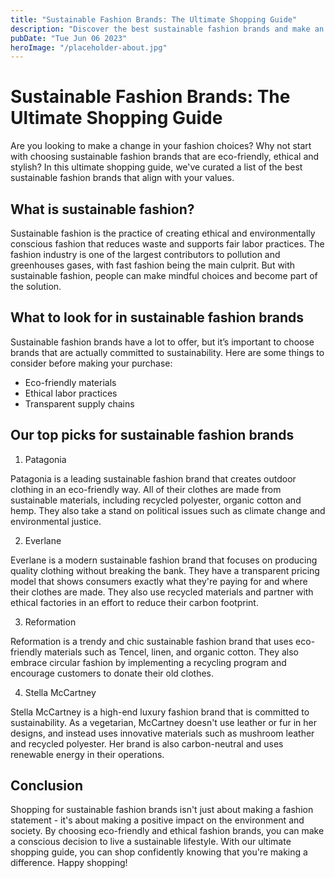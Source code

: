 ```yaml
---
title: "Sustainable Fashion Brands: The Ultimate Shopping Guide"
description: "Discover the best sustainable fashion brands and make an eco-friendly statement with your next shopping spree. Our ultimate shopping guide has got you covered!"
pubDate: "Tue Jun 06 2023"
heroImage: "/placeholder-about.jpg"
---
```


# Sustainable Fashion Brands: The Ultimate Shopping Guide 

Are you looking to make a change in your fashion choices? Why not start with choosing sustainable fashion brands that are eco-friendly, ethical and stylish? In this ultimate shopping guide, we&#39;ve curated a list of the best sustainable fashion brands that align with your values.

## What is sustainable fashion? 

Sustainable fashion is the practice of creating ethical and environmentally conscious fashion that reduces waste and supports fair labor practices. The fashion industry is one of the largest contributors to pollution and greenhouses gases, with fast fashion being the main culprit. But with sustainable fashion, people can make mindful choices and become part of the solution. 

## What to look for in sustainable fashion brands

Sustainable fashion brands have a lot to offer, but it’s important to choose brands that are actually committed to sustainability. Here are some things to consider before making your purchase:

- Eco-friendly materials
- Ethical labor practices
- Transparent supply chains

## Our top picks for sustainable fashion brands 

1. Patagonia

Patagonia is a leading sustainable fashion brand that creates outdoor clothing in an eco-friendly way. All of their clothes are made from sustainable materials, including recycled polyester, organic cotton and hemp. They also take a stand on political issues such as climate change and environmental justice. 

2. Everlane

Everlane is a modern sustainable fashion brand that focuses on producing quality clothing without breaking the bank. They have a transparent pricing model that shows consumers exactly what they&#39;re paying for and where their clothes are made. They also use recycled materials and partner with ethical factories in an effort to reduce their carbon footprint. 

3. Reformation

Reformation is a trendy and chic sustainable fashion brand that uses eco-friendly materials such as Tencel, linen, and organic cotton. They also embrace circular fashion by implementing a recycling program and encourage customers to donate their old clothes. 

4. Stella McCartney

Stella McCartney is a high-end luxury fashion brand that is committed to sustainability. As a vegetarian, McCartney doesn&#39;t use leather or fur in her designs, and instead uses innovative materials such as mushroom leather and recycled polyester. Her brand is also carbon-neutral and uses renewable energy in their operations. 

## Conclusion

Shopping for sustainable fashion brands isn&#39;t just about making a fashion statement - it&#39;s about making a positive impact on the environment and society. By choosing eco-friendly and ethical fashion brands, you can make a conscious decision to live a sustainable lifestyle. With our ultimate shopping guide, you can shop confidently knowing that you&#39;re making a difference. Happy shopping!